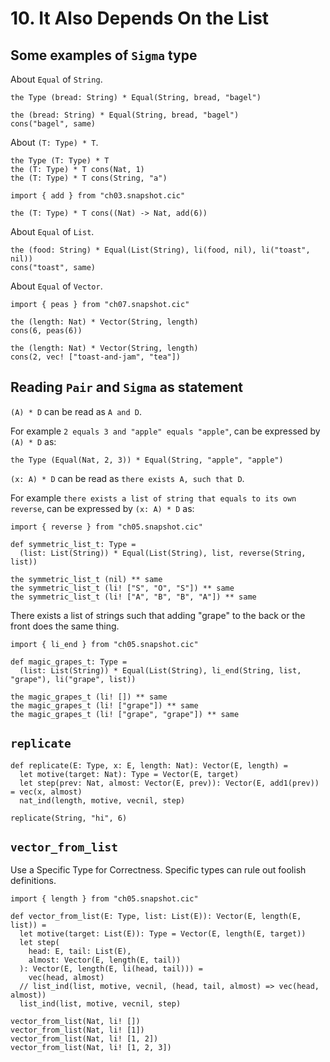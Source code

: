 # 10. It Also Depends On the List

## Some examples of `Sigma` type

About `Equal` of `String`.

``` cicada
the Type (bread: String) * Equal(String, bread, "bagel")

the (bread: String) * Equal(String, bread, "bagel")
cons("bagel", same)
```

About `(T: Type) * T`.

``` cicada
the Type (T: Type) * T
the (T: Type) * T cons(Nat, 1)
the (T: Type) * T cons(String, "a")

import { add } from "ch03.snapshot.cic"

the (T: Type) * T cons((Nat) -> Nat, add(6))
```

About `Equal` of `List`.

``` cicada
the (food: String) * Equal(List(String), li(food, nil), li("toast", nil))
cons("toast", same)
```

About `Equal` of `Vector`.

``` cicada
import { peas } from "ch07.snapshot.cic"

the (length: Nat) * Vector(String, length)
cons(6, peas(6))

the (length: Nat) * Vector(String, length)
cons(2, vec! ["toast-and-jam", "tea"])
```

## Reading `Pair` and `Sigma` as statement

`(A) * D` can be read as `A and D`.

For example `2 equals 3 and "apple" equals "apple"`,
can be expressed by `(A) * D` as:

``` cicada
the Type (Equal(Nat, 2, 3)) * Equal(String, "apple", "apple")
```

`(x: A) * D` can be read as `there exists A, such that D`.

For example `there exists a list of string that equals to its own reverse`,
can be expressed by `(x: A) * D` as:

``` cicada
import { reverse } from "ch05.snapshot.cic"

def symmetric_list_t: Type =
  (list: List(String)) * Equal(List(String), list, reverse(String, list))

the symmetric_list_t (nil) ** same
the symmetric_list_t (li! ["S", "O", "S"]) ** same
the symmetric_list_t (li! ["A", "B", "B", "A"]) ** same
```

There exists a list of strings such that adding "grape" to the back or the front does the same thing.

``` cicada
import { li_end } from "ch05.snapshot.cic"

def magic_grapes_t: Type =
  (list: List(String)) * Equal(List(String), li_end(String, list, "grape"), li("grape", list))

the magic_grapes_t (li! []) ** same
the magic_grapes_t (li! ["grape"]) ** same
the magic_grapes_t (li! ["grape", "grape"]) ** same
```

## `replicate`

``` cicada
def replicate(E: Type, x: E, length: Nat): Vector(E, length) =
  let motive(target: Nat): Type = Vector(E, target)
  let step(prev: Nat, almost: Vector(E, prev)): Vector(E, add1(prev)) = vec(x, almost)
  nat_ind(length, motive, vecnil, step)

replicate(String, "hi", 6)
```

## `vector_from_list`

Use a Specific Type for Correctness.
Specific types can rule out foolish definitions.

``` cicada
import { length } from "ch05.snapshot.cic"

def vector_from_list(E: Type, list: List(E)): Vector(E, length(E, list)) =
  let motive(target: List(E)): Type = Vector(E, length(E, target))
  let step(
    head: E, tail: List(E),
    almost: Vector(E, length(E, tail))
  ): Vector(E, length(E, li(head, tail))) =
    vec(head, almost)
  // list_ind(list, motive, vecnil, (head, tail, almost) => vec(head, almost))
  list_ind(list, motive, vecnil, step)

vector_from_list(Nat, li! [])
vector_from_list(Nat, li! [1])
vector_from_list(Nat, li! [1, 2])
vector_from_list(Nat, li! [1, 2, 3])
```
